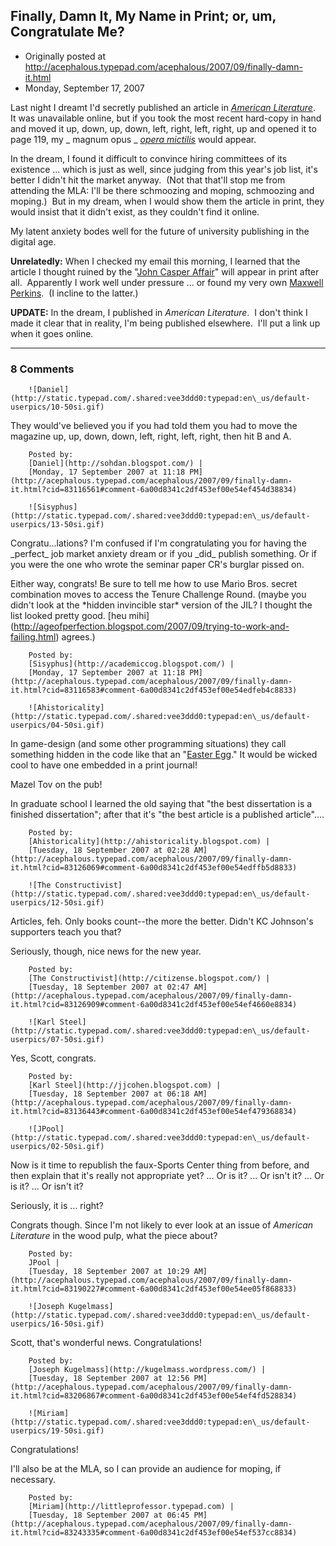 ## Finally, Damn It, My Name in Print; or, um, Congratulate Me?

 * Originally posted at http://acephalous.typepad.com/acephalous/2007/09/finally-damn-it.html
 * Monday, September 17, 2007



Last night I dreamt I'd secretly published an article in [_American Literature_](http://americanliterature.dukejournals.org/).  It was unavailable online, but if you took the most recent hard-copy in hand and moved it up, down, up, down, left, right, left, right, up and opened it to page 119, my _
magnum opus
_ [_opera mictilis_](http://acephalous.typepad.com/acephalous/2005/05/how\_not\_to\_open.html#comment-6086767) would appear.

In the dream, I found it difficult to convince hiring committees of its existence ... which is just as well, since judging from this year's job list, it's better I didn't hit the market anyway.  (Not that that'll stop me from attending the MLA: I'll be there schmoozing and moping, schmoozing and moping.)  But in my dream, when I would show them the article in print, they would insist that it didn't exist, as they couldn't find it online. 

My latent anxiety bodes well for the future of university publishing in the digital age.  

**Unrelatedly:** When I checked my email this morning, I learned that the article I thought ruined by the "[John Casper Affair](http://crookedtimber.org/2007/06/11/blogging-gets-results/)" will appear in print after all.  Apparently I work well under pressure ... or found my very own [Maxwell Perkins](http://en.wikipedia.org/wiki/Maxwell\_Perkins).  (I incline to the latter.)

**UPDATE:** In the dream, I published in _American Literature_.  I don't think I made it clear that in reality, I'm being published elsewhere.  I'll put a link up when it goes online.

		

* * *

### 8 Comments 

		

                
[]()

	

		![Daniel](http://static.typepad.com/.shared:vee3ddd0:typepad:en\_us/default-userpics/10-50si.gif)
	

	

		

They would've believed you if you had told them you had to move the magazine up, up, down, down, left, right, left, right, then hit B and A.

	

		Posted by:
		[Daniel](http://sohdan.blogspot.com/) |
		[Monday, 17 September 2007 at 11:18 PM](http://acephalous.typepad.com/acephalous/2007/09/finally-damn-it.html?cid=83116561#comment-6a00d8341c2df453ef00e54ef454d38834)

[]()

	

		![Sisyphus](http://static.typepad.com/.shared:vee3ddd0:typepad:en\_us/default-userpics/13-50si.gif)
	

	

		

Congratu...lations? I'm confused if I'm congratulating you for having the \_perfect\_ job market anxiety dream or if you \_did\_ publish something. Or if you were the one who wrote the seminar paper CR's burglar pissed on. 

Either way, congrats! Be sure to tell me how to use Mario Bros. secret combination moves to access the Tenure Challenge Round. (maybe you didn't look at the \*hidden invincible star\* version of the JIL? I thought the list looked pretty good. [heu mihi] (http://ageofperfection.blogspot.com/2007/09/trying-to-work-and-failing.html) agrees.)

	

		Posted by:
		[Sisyphus](http://academiccog.blogspot.com/) |
		[Monday, 17 September 2007 at 11:18 PM](http://acephalous.typepad.com/acephalous/2007/09/finally-damn-it.html?cid=83116583#comment-6a00d8341c2df453ef00e54edfeb4c8833)

[]()

	

		![Ahistoricality](http://static.typepad.com/.shared:vee3ddd0:typepad:en\_us/default-userpics/04-50si.gif)
	

	

		

In game-design (and some other programming situations) they call something hidden in the code like that an "[Easter Egg](http://en.wikipedia.org/wiki/Easter\_egg\_(virtual))." It would be wicked cool to have one embedded in a print journal! 

Mazel Tov on the pub!

In graduate school I learned the old saying that "the best dissertation is a finished dissertation"; after that it's "the best article is a published article".... 

	

		Posted by:
		[Ahistoricality](http://ahistoricality.blogspot.com) |
		[Tuesday, 18 September 2007 at 02:28 AM](http://acephalous.typepad.com/acephalous/2007/09/finally-damn-it.html?cid=83126069#comment-6a00d8341c2df453ef00e54edffb5d8833)

[]()

	

		![The Constructivist](http://static.typepad.com/.shared:vee3ddd0:typepad:en\_us/default-userpics/12-50si.gif)
	

	

		

Articles, feh.  Only books count--the more the better.  Didn't KC Johnson's supporters teach you that?

Seriously, though, nice news for the new year.

	

		Posted by:
		[The Constructivist](http://citizense.blogspot.com/) |
		[Tuesday, 18 September 2007 at 02:47 AM](http://acephalous.typepad.com/acephalous/2007/09/finally-damn-it.html?cid=83126909#comment-6a00d8341c2df453ef00e54ef4660e8834)

[]()

	

		![Karl Steel](http://static.typepad.com/.shared:vee3ddd0:typepad:en\_us/default-userpics/07-50si.gif)
	

	

		

Yes, Scott, congrats.

	

		Posted by:
		[Karl Steel](http://jjcohen.blogspot.com) |
		[Tuesday, 18 September 2007 at 06:18 AM](http://acephalous.typepad.com/acephalous/2007/09/finally-damn-it.html?cid=83136443#comment-6a00d8341c2df453ef00e54ef479368834)

[]()

	

		![JPool](http://static.typepad.com/.shared:vee3ddd0:typepad:en\_us/default-userpics/02-50si.gif)
	

	

		

Now is it time to republish the faux-Sports Center thing from before, and then explain that it's really not appropriate yet? ...  Or is it?  ... Or isn't it? ... Or is it? ... Or isn't it?  

Seriously, it is ... right?  

Congrats though.  Since I'm not likely to ever look at an issue of _American Literature_ in the wood pulp, what the piece about?

	

		Posted by:
		JPool |
		[Tuesday, 18 September 2007 at 10:29 AM](http://acephalous.typepad.com/acephalous/2007/09/finally-damn-it.html?cid=83190227#comment-6a00d8341c2df453ef00e54ee05f868833)

[]()

	

		![Joseph Kugelmass](http://static.typepad.com/.shared:vee3ddd0:typepad:en\_us/default-userpics/16-50si.gif)
	

	

		

Scott, that's wonderful news. Congratulations!

	

		Posted by:
		[Joseph Kugelmass](http://kugelmass.wordpress.com/) |
		[Tuesday, 18 September 2007 at 12:56 PM](http://acephalous.typepad.com/acephalous/2007/09/finally-damn-it.html?cid=83206867#comment-6a00d8341c2df453ef00e54ef4fd528834)

[]()

	

		![Miriam](http://static.typepad.com/.shared:vee3ddd0:typepad:en\_us/default-userpics/19-50si.gif)
	

	

		

Congratulations!

I'll also be at the MLA, so I can provide an audience for moping, if necessary.  

	

		Posted by:
		[Miriam](http://littleprofessor.typepad.com) |
		[Tuesday, 18 September 2007 at 06:45 PM](http://acephalous.typepad.com/acephalous/2007/09/finally-damn-it.html?cid=83243335#comment-6a00d8341c2df453ef00e54ef537cc8834)

		

        